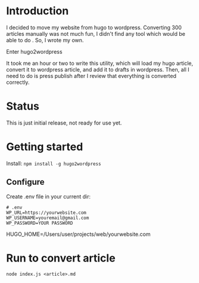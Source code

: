 # Introduction

I decided to move my website from hugo to wordpress. Converting 300 articles manually was not much fun, I didn't find any tool which would be able to do . So, I wrote my own.

Enter hugo2wordpress

It took me an hour or two to write this utility, which will load my hugo article, convert it to wordpress article, and add it to drafts in wordpress. Then, all I need to do is press publish after I review that everything is converted correctly. 

# Status

This is just initial release, not ready for use yet. 

# Getting started

Install: ```npm install -g hugo2wordpress```
## Configure 

Create .env file in your current dir:

```
# .env
WP_URL=https://yourwebsite.com
WP_USERNAME=youremail@gmail.com
WP_PASSWORD=YOUR PASSWORD
```

HUGO_HOME=/Users/user/projects/web/yourwebsite.com

# Run to convert article

```node index.js <article>.md```
